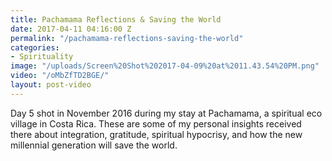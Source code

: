 ```yaml
---
title: Pachamama Reflections & Saving the World
date: 2017-04-11 04:16:00 Z
permalink: "/pachamama-reflections-saving-the-world"
categories:
- Spirituality
image: "/uploads/Screen%20Shot%202017-04-09%20at%2011.43.54%20PM.png"
video: "/oMbZfTD2BGE/"
layout: post-video
---
```


Day 5 shot in November 2016 during my stay at Pachamama, a spiritual eco village in Costa Rica. These are some of my personal insights received there about integration, gratitude, spiritual hypocrisy, and how the new millennial generation will save the world. 